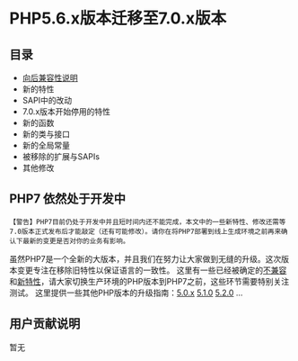 # PHP5.6.x版本迁移至7.0.x版本
## 目录
* [向后兼容性说明][1]
* 新的特性
* SAPI中的改动
* 7.0.x版本开始停用的特性
* 新的函数
* 新的类与接口
* 新的全局常量
* 被移除的扩展与SAPIs
* 其他修改
## PHP7 依然处于开发中
	【警告】PHP7目前仍处于开发中并且短时间内还不能完成，本文中的一些新特性、修改还需等7.0版本正式发布后才能敲定（还有可能修改）。请你在将PHP7部署到线上生成环境之前再来确认下最新的变更是否对你的业务有影响。
虽然PHP7是一个全新的大版本，并且我们在努力让大家做到无缝的升级。这次版本变更专注在移除旧特性以保证语言的一致性。
这里有一些已经被确定的[不兼容][1]和[新特性][3]，请大家切换生产环境的PHP版本到PHP7之前，这些环节需要特别关注测试。
这里提供一些其他PHP版本的升级指南：[5.0.x][4] [5.1.0][5] [5.2.0][6] …
## 用户贡献说明 
暂无

[1]:	./Backward-incompatible-changed.md
[3]:	b "新特性"
[4]:	a "5.0.x"
[5]:	b
[6]:	v
